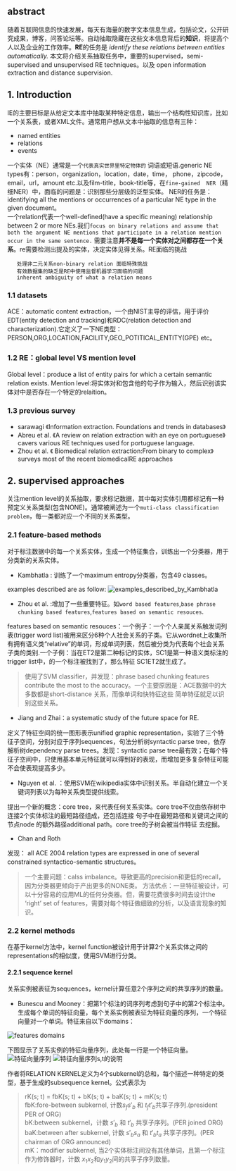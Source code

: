 ## abstract
随着互联网信息的快速发展，每天有海量的数字文本信息生成，包括论文，公开研究成果，博客，问答论坛等。自动抽取隐藏在这些文本信息背后的**知识**，将提高个人以及企业的工作效率。**RE**的任务是 _identify these relations between entities automatically._ 本文将介绍关系抽取任务中，重要的supervised，semi-supervised and unsupervised RE techniques。以及 open information extraction and distance supervision.
## 1. Introduction
IE的主要目标是从给定文本库中抽取某种特定信息，输出一个结构性知识库，比如一个关系表，或者XML文件。通常用户想从文本中抽取的信息有三种：
+ named entities
+ relations 
+ events

一个实体（NE）通常是一个`代表真实世界里特定物体的` 词语或短语.generic NE types有：person，organization，location，date，time，
phone，zipcode，email，url，amount etc.以及film-title，book-title等，在`fine-gained  NER`（精细NER）中，面临的问题是：识别那些分层级的泛型实体。
NER的任务是：identifying all the mentions or occurrences of a particular NE type in the
given document。<br>
一个relation代表一个well-defined(have a specific meaning) relationship between 2 or more NEs.我们```focus on binary relations and
assume that both the argument NE mentions that participate in a relation mention occur in the same sentence.``` 需要注意**并不是每一个实体对之间都存在一个关系**。re需要检测出提及的实体，决定实体见得关系。RE面临的挑战
```存在大量类目繁多的可能关系
   处理非二元关系non-binary relation 面临特殊挑战
   有效数据集的缺乏是RE中使用监督机器学习面临的问题
   inherent ambiguity of what a relation means
   ```
### 1.1 datasets 
ACE：automatic content extraction，一个由NIST主导的评估，用于评价EDT(entity detection and tracking)和RDC(relation detection and characterization).它定义了一下NE类型：PERSON,ORG,LOCATION,FACILITY,GEO_POTITICAL_ENTITY(GPE) etc。
### 1.2 RE：global level VS mention level
Global level：produce a list of entity pairs for which a certain semantic relation exists.
Mention level:将实体对和包含他的句子作为输入，然后识别该实体对中是否存在一个特定的relaition。
### 1.3 previous survey
+ sarawagi  《Information extraction. Foundations and trends in databases》
+ Abreu et al. 《A review on relation extraction with an eye on portuguese》cavers various RE techniques used for portuguese language.
+  Zhou et al. 《 Biomedical relation extraction:From binary to complex》surveys most of the recent biomedicalRE approaches

## 2. supervised approaches
关注mention level的关系抽取，要求标记数据，其中每对实体引用都标记有一种预定义关系类型(包含NONE)。通常被阐述为一个`muti-class classification problem`，每一类都对应一个不同的关系类型。
### 2.1 feature-based methods
对于标注数据中的每一个关系实体，生成一个特征集合，训练出一个分类器，用于分类新的关系实体。
+ Kambhatla : 训练了一个maximum entropy分类器，包含49 classes。

examples described are as follow:
![examples_described_by_Kambhatla](https://github.com/Vita112/notes_for_NLP/blob/master/notes/papers/RelationExtraction/a%20survey%20on%20RE/pictures/examples_described_by_Kambhatla.png)
+ Zhou et al. :增加了一些重要特征。如`word based features`,`base phrase chunking based features`,`features based on semantic resouces`.

features based on semantic resouces：一个例子：一个个人亲属关系触发词列表(trigger word list)被用来区分6种个人社会关系的子类。它从wordnet上收集所有拥有语义类“relative”的单词，形成单词列表，然后被分类为代表每个社会关系子类的类别.一个子例：当在ET2是第二种标记的实体，SC1是第一种语义类标注的trigger list中，的一个标注被找到了，那么特征 SC1ET2就生成了。
> 使用了SVM classifier，并发现：phrase based chunking features contribute the most to the accuracy。一个主要原因是：ACE数据中的大多数都是short-distance 关系，而像单词和快特征这些 简单特征就足以识别这些关系。
+ Jiang and Zhai：a systematic study of the future space for RE.

定义了特征空间的统一图形表示unified graphic representation，实验了三个特征子空间，分别对应于序列sequences，句法分析树syntactic parse tree，依存解析树dependency parse trees。发现：syntactic parse tree最有效；在每个特征子空间中，只使用基本单元特征就可以得到好的表现，而增加更多复杂特征可能不会使表现提高多少。

+ Nguyen et al. ：使用SVM在wikipedia实体中识别关系。半自动化建立一个关键词列表以为每种关系类型提供线索。

提出一个新的概念：core tree，来代表任何关系实体。core tree不仅由依存树中连接2个实体标注的最短路径组成，还包括连接 句子中在最短路径和关键词之间的节点node 的额外路径additional path。core tree的子树会被当作特征 去挖掘。
+ Chan and Roth

发现： all ACE 2004 relation types are expressed in one of several constrained syntactico-semantic structures。
> 一个主要问题：calss imbalance。导致更高的precision和更低的recall，因为分类器更倾向于产出更多的NONE类。
方法优点：一旦特征被设计，可以十分容易的应用ML的任何分类器。但，需要花费很多时间去设计the ‘right’ set of features，需要对每个特征做细致的分析，以及语言现象的知识。

### 2.2 kernel methods
在基于kernel方法中，kernel function被设计用于计算2个关系实体之间的representations的相似度，使用SVM进行分类。
#### 2.2.1 sequence kernel
关系实例被表征为sequences，kernel计算任意2个序列之间的共享序列的数量。
+  Bunescu and Mooney：把第1个标注的词序列考虑到句子中的第2个标注中。生成每个单词的特征向量，每个关系实例被表征为特征向量的序列，一个特征向量对一个单词。特征来自以下domains：

![features domains]()

下图显示了关系实例的特征向量序列，此处每一行是一个特征向量。
![特征向量序列]()
![特征向量序列s,t的说明]()

作者将RELATION KERNEL定义为4个subkernel的总和，每个描述一种特定的类型，基于生成的subsequence kernel。公式表示为
> rK(s; t) = fbK(s; t) + bK(s; t) + baK(s; t) + mK(s; t)<br>
  fbK:fore-between subkernel, 计数$s_{f}s{}'_{b}$ 和 $t_{f}t{}'_{b}$共享子序列.(president PER of ORG)<br>
  bK:between subkernel，计数 $s{}'_{b}$ 和 $t{}'_{b}$  共享子序列。(PER joined ORG)<br>
  baK:between after subkernel, 计数 $s{}'_{b} s_{a}$ 和 $t{}'_{b}t_{a}$ 共享子序列。(PER chairman of ORG announced)<br>
  mK：modifier subkernel, 当2个实体标注间没有其他单词，且第一个标注作为修饰器时，计数 $x_{1}x_{2}$和$y_{1}y_{2}$间的共享子序列数量。

